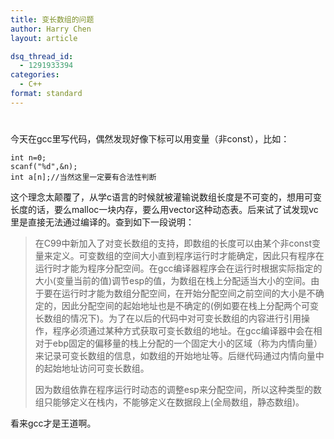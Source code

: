 ```yaml
---
title: 变长数组的问题
author: Harry Chen
layout: article

dsq_thread_id:
  - 1291933394
categories:
  - C++
format: standard
---
```

# 

  今天在gcc里写代码，偶然发现好像下标可以用变量（非const），比如：


    int n=0;
    scanf("%d",&n);
    int a[n];//当然这里一定要有合法性判断


  这个理念太颠覆了，从学c语言的时候就被灌输说数组长度是不可变的，想用可变长度的话，要么malloc一块内存，要么用vector这种动态表。后来试了试发现vc里是直接无法通过编译的。查到如下一段说明：

> 在C99中新加入了对变长数组的支持，即数组的长度可以由某个非const变量来定义。可变数组的空间大小直到程序运行时才能确定，因此只有程序在运行时才能为程序分配空间。在gcc编译器程序会在运行时根据实际指定的大小(变量当前的值)调节esp的值，为数组在栈上分配适当大小的空间。由于要在运行时才能为数组分配空间，在开始分配空间之前空间的大小是不确定的，因此分配空间的起始地址也是不确定的(例如要在栈上分配两个可变长数组的情况下)。为了在以后的代码中对可变长数组的内容进行引用操作，程序必须通过某种方式获取可变长数组的地址。在gcc编译器中会在相对于ebp固定的偏移量的栈上分配的一个固定大小的区域（称为内情向量）来记录可变长数组的信息，如数组的开始地址等。后继代码通过内情向量中的起始地址访问可变长数组。
>
> 因为数组依靠在程序运行时动态的调整esp来分配空间，所以这种类型的数组只能够定义在栈内，不能够定义在数据段上(全局数组，静态数组)。

  看来gcc才是王道啊。
